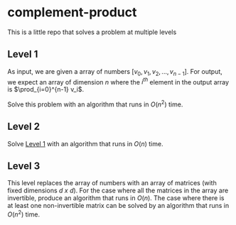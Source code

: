 # complement-product

This is a little repo that solves a problem at multiple levels

## Level 1

As input, we are given a array of numbers $[ v_0, v_1, v_2, ..., v_{n-1} ]$.
For output, we expect an array of dimension $n$ where the $i^{th}$ element in the output array is $\prod_{i=0}^{n-1} v_i$.

Solve this problem with an algorithm that runs in $O(n^2)$ time.

## Level 2

Solve [Level 1](#level-1) with an algorithm that runs in $O(n)$ time.

## Level 3

This level replaces the array of numbers with an array of matrices (with fixed dimensions $d\ x\ d$).
For the case where all the matrices in the array are invertible, produce an algorithm that runs in $O(n)$.
The case where there is at least one non-invertible matrix can be solved by an algorithm that runs in $O(n^2)$ time.